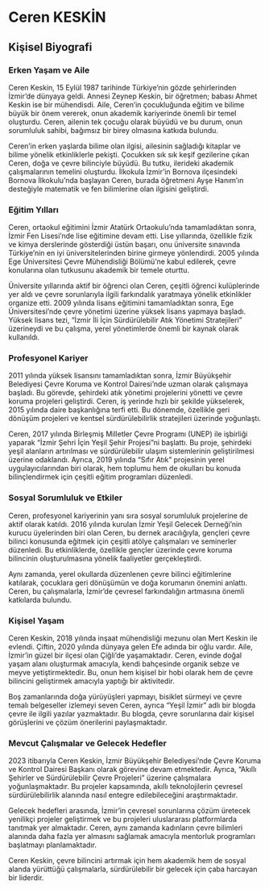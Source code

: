 # Ceren KESKİN

## Kişisel Biyografi

### Erken Yaşam ve Aile

Ceren Keskin, 15 Eylül 1987 tarihinde Türkiye’nin gözde şehirlerinden İzmir’de dünyaya geldi. Annesi Zeynep Keskin, bir öğretmen; babası Ahmet Keskin ise bir mühendisdi. Aile, Ceren’in çocukluğunda eğitim ve bilime büyük bir önem vererek, onun akademik kariyerinde önemli bir temel oluşturdu. Ceren, ailenin tek çocuğu olarak büyüdü ve bu durum, onun sorumluluk sahibi, bağımsız bir birey olmasına katkıda bulundu.

Ceren’in erken yaşlarda bilime olan ilgisi, ailesinin sağladığı kitaplar ve bilime yönelik etkinliklerle pekişti. Çocukken sık sık keşif gezilerine çıkan Ceren, doğa ve çevre bilinciyle büyüdü. Bu tutku, ilerideki akademik çalışmalarının temelini oluşturdu. İlkokula İzmir’in Bornova ilçesindeki Bornova İlkokulu’nda başlayan Ceren, burada öğretmeni Ayşe Hanım’ın desteğiyle matematik ve fen bilimlerine olan ilgisini geliştirdi.

### Eğitim Yılları

Ceren, ortaokul eğitimini İzmir Atatürk Ortaokulu’nda tamamladıktan sonra, İzmir Fen Lisesi’nde lise eğitimine devam etti. Lise yıllarında, özellikle fizik ve kimya derslerinde gösterdiği üstün başarı, onu üniversite sınavında Türkiye’nin en iyi üniversitelerinden birine girmeye yönlendirdi. 2005 yılında Ege Üniversitesi Çevre Mühendisliği Bölümü’ne kabul edilerek, çevre konularına olan tutkusunu akademik bir temele oturttu.

Üniversite yıllarında aktif bir öğrenci olan Ceren, çeşitli öğrenci kulüplerinde yer aldı ve çevre sorunlarıyla ilgili farkındalık yaratmaya yönelik etkinlikler organize etti. 2009 yılında lisans eğitimini tamamladıktan sonra, Ege Üniversitesi’nde çevre yönetimi üzerine yüksek lisans yapmaya başladı. Yüksek lisans tezi, “İzmir İli İçin Sürdürülebilir Atık Yönetimi Stratejileri” üzerineydi ve bu çalışma, yerel yönetimlerde önemli bir kaynak olarak kullanıldı.

### Profesyonel Kariyer

2011 yılında yüksek lisansını tamamladıktan sonra, İzmir Büyükşehir Belediyesi Çevre Koruma ve Kontrol Dairesi’nde uzman olarak çalışmaya başladı. Bu görevde, şehirdeki atık yönetimi projelerini yönetti ve çevre koruma projeleri geliştirdi. Ceren, iş yerinde hızlı bir şekilde yükselerek, 2015 yılında daire başkanlığına terfi etti. Bu dönemde, özellikle geri dönüşüm projeleri ve kentsel sürdürülebilirlik stratejileri üzerinde yoğunlaştı.

Ceren, 2017 yılında Birleşmiş Milletler Çevre Programı (UNEP) ile işbirliği yaparak “İzmir Şehri İçin Yeşil Şehir Projesi”ni başlattı. Bu proje, şehirdeki yeşil alanların artırılması ve sürdürülebilir ulaşım sistemlerinin geliştirilmesi üzerine odaklandı. Ayrıca, 2019 yılında “Sıfır Atık” projesinin yerel uygulayıcılarından biri olarak, hem toplumu hem de okulları bu konuda bilinçlendirmek için çeşitli eğitim programları düzenledi.

### Sosyal Sorumluluk ve Etkiler

Ceren, profesyonel kariyerinin yanı sıra sosyal sorumluluk projelerine de aktif olarak katıldı. 2016 yılında kurulan İzmir Yeşil Gelecek Derneği’nin kurucu üyelerinden biri olan Ceren, bu dernek aracılığıyla, gençleri çevre bilinci konusunda eğitmek için çeşitli atölye çalışmaları ve seminerler düzenledi. Bu etkinliklerde, özellikle gençler üzerinde çevre koruma bilincinin oluşturulmasına yönelik faaliyetler gerçekleştirdi. 

Aynı zamanda, yerel okullarda düzenlenen çevre bilinci eğitimlerine katılarak, çocuklara geri dönüşümün ve doğa korumanın önemini anlattı. Ceren, bu çalışmalarla, İzmir’de çevresel farkındalığın artmasına önemli katkılarda bulundu.

### Kişisel Yaşam

Ceren Keskin, 2018 yılında inşaat mühendisliği mezunu olan Mert Keskin ile evlendi. Çiftin, 2020 yılında dünyaya gelen Efe adında bir oğlu vardır. Aile, İzmir’in güzel bir ilçesi olan Çiğli’de yaşamaktadır. Ceren, evinde doğal yaşam alanı oluşturmak amacıyla, kendi bahçesinde organik sebze ve meyve yetiştirmektedir. Bu, onun hem kişisel bir hobi olarak hem de çevre bilincini geliştirmek amacıyla yaptığı bir aktivitedir.

Boş zamanlarında doğa yürüyüşleri yapmayı, bisiklet sürmeyi ve çevre temalı belgeseller izlemeyi seven Ceren, ayrıca “Yeşil İzmir” adlı bir blogda çevre ile ilgili yazılar yazmaktadır. Bu blogda, çevre sorunlarına dair kişisel görüşlerini ve çözüm önerilerini paylaşmaktadır.

### Mevcut Çalışmalar ve Gelecek Hedefler

2023 itibarıyla Ceren Keskin, İzmir Büyükşehir Belediyesi’nde Çevre Koruma ve Kontrol Dairesi Başkanı olarak görevine devam etmektedir. Ayrıca, “Akıllı Şehirler ve Sürdürülebilir Çevre Projeleri” üzerine çalışmalara yoğunlaşmaktadır. Bu projeler kapsamında, akıllı teknolojilerin çevresel sürdürülebilirlik alanında nasıl entegre edilebileceğini araştırmaktadır.

Gelecek hedefleri arasında, İzmir’in çevresel sorunlarına çözüm üretecek yenilikçi projeler geliştirmek ve bu projeleri uluslararası platformlarda tanıtmak yer almaktadır. Ceren, aynı zamanda kadınların çevre bilimleri alanında daha fazla yer almasını sağlamak amacıyla mentorluk programları başlatmayı planlamaktadır.

Ceren Keskin, çevre bilincini artırmak için hem akademik hem de sosyal alanda yürüttüğü çalışmalarla, sürdürülebilir bir gelecek için çaba harcayan bir liderdir.